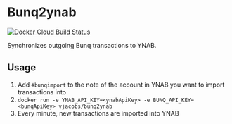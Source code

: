 # Bunq2ynab

[![Docker Cloud Build Status](https://img.shields.io/docker/cloud/build/vjacobs/bunq2ynab.svg)](https://hub.docker.com/r/vjacobs/bunq2ynab)

Synchronizes outgoing Bunq transactions to YNAB.

## Usage

1. Add `#bunqimport` to the note of the account in YNAB you want to import transactions into
2. `docker run -e YNAB_API_KEY=<ynabApiKey> -e BUNQ_API_KEY=<bunqApiKey> vjacobs/bunq2ynab`
3. Every minute, new transactions are imported into YNAB
